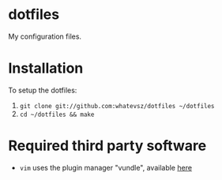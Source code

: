 # dotfiles

My configuration files.

# Installation

To setup the dotfiles:

1. `git clone git://github.com:whatevsz/dotfiles ~/dotfiles`
2. `cd ~/dotfiles && make`

# Required third party software

- `vim` uses the plugin manager "vundle", available [here](https://github.com/gmarik/vundle)

